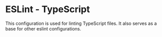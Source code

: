 # ESLint - TypeScript

This configuration is used for linting TypeScript files.
It also serves as a base for other eslint configurations.
